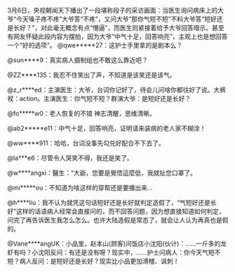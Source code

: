 3月6日，央视朝闻天下播出了一段堪称段子的采访画面：当医生询问病床上的大爷“今天嗓子疼不疼”大爷答“不疼”，又问大爷“那你气短不短”不料大爷答“短好还是长好？”，对此毫无概念有点“懵逼”，而医生则紧接着给予大爷回答暗示。甚至有网友怀疑此段内容为摆拍，因为大爷“中气十足，回答响亮”，主观上也是想回答一个“好的选项”。 @qwe*****27：这护士手里拿的是剧本么？

@sun****9：真实病人摄制组也不敢这么靠近吧？

@ZZ****135：我忍不住笑出了声，不知道是该笑还是该气。

@z_r****ed：主演医生：大爷，台词你记好了，待会儿问啥你都往好了说。大裤衩：action。主演医生：你气短不短？群演大爷：是短好还是长好？

@fo*****w0：老人恢复的不错 神志清醒，思维清晰。

@ab2*****e11：中气十足，回答响亮，证明请来装病的老人家不糊涂！

@ww****911：哈哈，台词没事先勾兑好配合不下去了。

@la***e6：尽管令人哭笑不得，我还是笑了。

@w****angxi：醫生：“大爺，您要是覺悟這麼低，我就扯您口罩了。

@mi*****ou：不知道为啥这样的穿帮还是要播出来&#8230;

@h****liu：我不认为就凭这句话短好还是长好就判定造假了，“气短好还是长好”这样的话语病人经常会直接问的，而不回答问题，因为想直接知道如何判定，问完了再告诉医生我怎么怎么。也许大陆造假是常态了，就会让人认为再真也是假的。

@Vane****angUK：小品里，赵本山(顾客)问饭店小沈阳(伙计)：……一斤多的龙虾有吗？小沈阳反问：有还是没有呀？现实中，……护士问病人：你今天气短不短？病人反问：是短好还是长好？现实比小品更加滑稽、讽刺！


